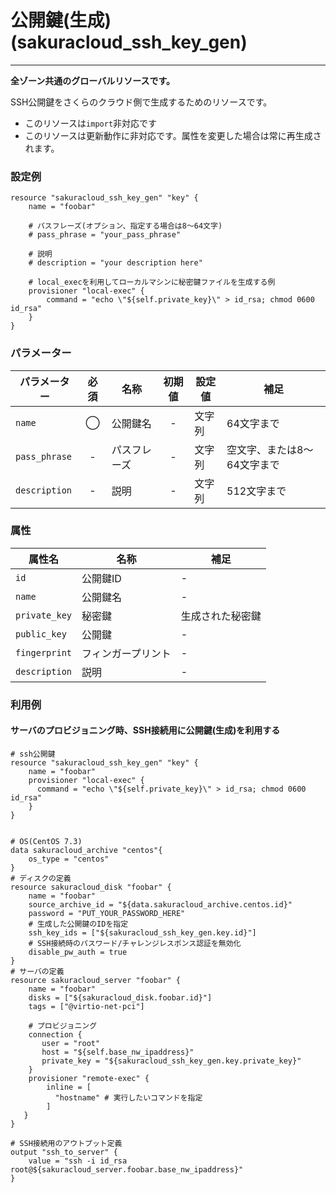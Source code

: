 # 公開鍵(生成)(sakuracloud_ssh_key_gen)

---

**全ゾーン共通のグローバルリソースです。**

SSH公開鍵をさくらのクラウド側で生成するためのリソースです。

- このリソースは`import`非対応です
- このリソースは更新動作に非対応です。属性を変更した場合は常に再生成されます。

### 設定例

```hcl
resource "sakuracloud_ssh_key_gen" "key" {
    name = "foobar"
    
    # パスフレーズ(オプション、指定する場合は8〜64文字)
    # pass_phrase = "your_pass_phrase"
    
    # 説明
    # description = "your description here"
    
    # local_execを利用してローカルマシンに秘密鍵ファイルを生成する例
    provisioner "local-exec" {
        command = "echo \"${self.private_key}\" > id_rsa; chmod 0600 id_rsa"
    }
}
```

### パラメーター

|パラメーター         |必須  |名称                |初期値     |設定値                    |補足                                          |
|-------------------|:---:|--------------------|:--------:|------------------------|----------------------------------------------|
| `name`            | ◯   | 公開鍵名           | -        | 文字列                  | 64文字まで|
| `pass_phrase`     | -   | パスフレーズ           | -        | 文字列                  | 空文字、または8〜64文字まで|
| `description`     | -   | 説明  | - | 文字列 | 512文字まで |

### 属性

|属性名                | 名称                    | 補足                                        |
|---------------------|------------------------|--------------------------------------------|
| `id`                | 公開鍵ID                | -                                          |
| `name`              | 公開鍵名                 | -                                          |
| `private_key`       | 秘密鍵                  | 生成された秘密鍵                              |
| `public_key`        | 公開鍵                  | -                                       |
| `fingerprint`       | フィンガープリント        | -                                          |
| `description`       | 説明                    | -                                          |

### 利用例

#### サーバのプロビジョニング時、SSH接続用に公開鍵(生成)を利用する

```hcl
# ssh公開鍵
resource "sakuracloud_ssh_key_gen" "key" {
    name = "foobar"
    provisioner "local-exec" {
      command = "echo \"${self.private_key}\" > id_rsa; chmod 0600 id_rsa"
    }
}


# OS(CentOS 7.3)
data sakuracloud_archive "centos"{
    os_type = "centos"
}
# ディスクの定義
resource sakuracloud_disk "foobar" {
    name = "foobar"
    source_archive_id = "${data.sakuracloud_archive.centos.id}"
    password = "PUT_YOUR_PASSWORD_HERE"
    # 生成した公開鍵のIDを指定
    ssh_key_ids = ["${sakuracloud_ssh_key_gen.key.id}"]
    # SSH接続時のパスワード/チャレンジレスポンス認証を無効化
    disable_pw_auth = true
}
# サーバの定義
resource sakuracloud_server "foobar" {
    name = "foobar"
    disks = ["${sakuracloud_disk.foobar.id}"]
    tags = ["@virtio-net-pci"]

    # プロビジョニング
    connection {
       user = "root"
       host = "${self.base_nw_ipaddress}"
       private_key = "${sakuracloud_ssh_key_gen.key.private_key}"
    }
    provisioner "remote-exec" {
        inline = [
          "hostname" # 実行したいコマンドを指定
        ]
   }
}

# SSH接続用のアウトプット定義
output "ssh_to_server" {
    value = "ssh -i id_rsa root@${sakuracloud_server.foobar.base_nw_ipaddress}"
}

```

